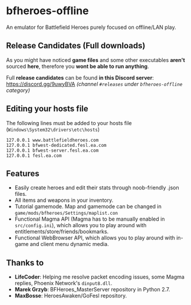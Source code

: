 # bfheroes-offline
An emulator for Battlefield Heroes purely focused on offline/LAN play.

## Release Candidates (Full downloads)
As you might have noticed **game files** and some other executables **aren't** sourced **here**, therefore you **wont be able to run anything**.

Full **release candidates** can be found **in this Discord server**: https://discord.gg/9uwyBVA *(channel `#releases` under `bfheroes-offline` category)*

## Editing your hosts file
The following lines must be added to your hosts file (`Windows\System32\drivers\etc\hosts`)
```
127.0.0.1 www.battlefieldheroes.com
127.0.0.1 bfwest-dedicated.fesl.ea.com
127.0.0.1 bfwest-server.fesl.ea.com
127.0.0.1 fesl.ea.com
```

## Features
* Easily create heroes and edit their stats through noob-friendly .json files.
* All items and weapons in your inventory.
* Tutorial gamemode. Map and gamemode can be changed in `game/mods/bfheroes/Settings/maplist.con`
* Functional Magma API (Magma has to be manually enabled in `src/config.ini`), which allows you to play around with entitlements/store/friends/bookmarks.
* Functional WebBrowser API, which allows you to play around with in-game and client menu dynamic media.

## Thanks to
* **LifeCoder**: Helping me resolve packet encoding issues, some Magma replies, Phoenix Network's `dinput8.dll`.
* **Marek Grzyb**: BFHeroes_MasterServer repository in Python 2.7.
* **MaxBosse**: HeroesAwaken/GoFesl repository.
